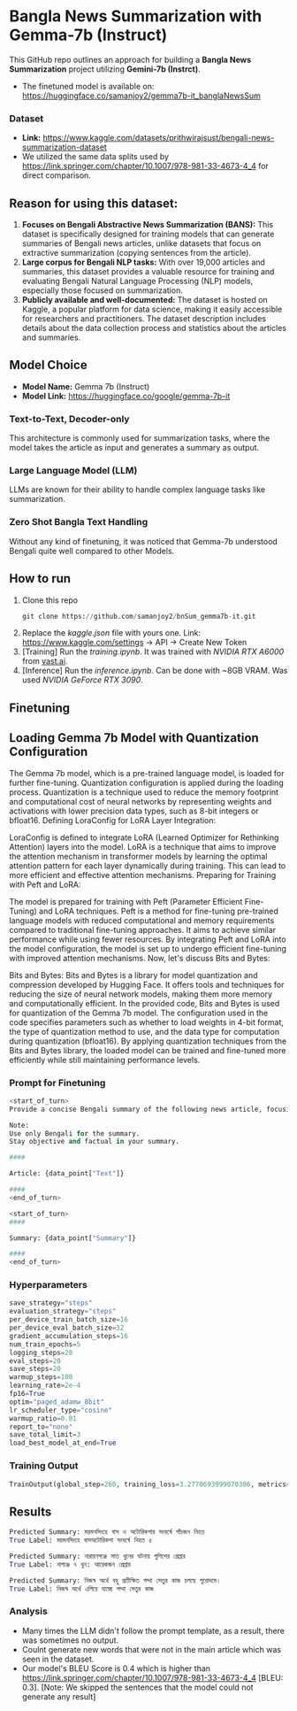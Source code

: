 # Bangla News Summarization with Gemma-7b (Instruct)

This GitHub repo outlines an approach for building a **Bangla News Summarization** project utilizing **Gemini-7b (Instrct)**.
* The finetuned model is available on: https://huggingface.co/samanjoy2/gemma7b-it_banglaNewsSum

### Dataset

* **Link:** https://www.kaggle.com/datasets/prithwirajsust/bengali-news-summarization-dataset
* We utilized the same data splits used by https://link.springer.com/chapter/10.1007/978-981-33-4673-4_4 for direct comparison.

## Reason for using this dataset:
1. **Focuses on Bengali Abstractive News Summarization (BANS):** This dataset is specifically designed for training models that can generate summaries of Bengali news articles, unlike datasets that focus on extractive summarization (copying sentences from the article).
2. **Large corpus for Bengali NLP tasks:** With over 19,000 articles and summaries, this dataset provides a valuable resource for training and evaluating Bengali Natural Language Processing (NLP) models, especially those focused on summarization.
3. **Publicly available and well-documented:** The dataset is hosted on Kaggle, a popular platform for data science, making it easily accessible for researchers and practitioners. The dataset description includes details about the data collection process and statistics about the articles and summaries.

## Model Choice
* **Model Name:** Gemma 7b (Instruct)
* **Model Link:** https://huggingface.co/google/gemma-7b-it

### Text-to-Text, Decoder-only
This architecture is commonly used for summarization tasks, where the model takes the article as input and generates a summary as output.
### Large Language Model (LLM)
LLMs are known for their ability to handle complex language tasks like summarization.
### Zero Shot Bangla Text Handling
Without any kind of finetuning, it was noticed that Gemma-7b understood Bengali quite well compared to other Models.

## How to run
1. Clone this repo
   ```python
   git clone https://github.com/samanjoy2/bnSum_gemma7b-it.git
   ```
2. Replace the *kaggle.json* file with yours one. Link: https://www.kaggle.com/settings -> API -> Create New Token
3. [Training] Run the *training.ipynb*. It was trained with *NVIDIA RTX A6000* from [vast.ai](https://vast.ai/).
4. [Inference] Run the *inference.ipynb*. Can be done with ~8GB VRAM. Was used *NVIDIA GeForce RTX 3090*.

## Finetuning
## Loading Gemma 7b Model with Quantization Configuration
The Gemma 7b model, which is a pre-trained language model, is loaded for further fine-tuning.
Quantization configuration is applied during the loading process. Quantization is a technique used to reduce the memory footprint and computational cost of neural networks by representing weights and activations with lower precision data types, such as 8-bit integers or bfloat16.
Defining LoraConfig for LoRA Layer Integration:

LoraConfig is defined to integrate LoRA (Learned Optimizer for Rethinking Attention) layers into the model.
LoRA is a technique that aims to improve the attention mechanism in transformer models by learning the optimal attention pattern for each layer dynamically during training. This can lead to more efficient and effective attention mechanisms.
Preparing for Training with Peft and LoRA:

The model is prepared for training with Peft (Parameter Efficient Fine-Tuning) and LoRA techniques.
Peft is a method for fine-tuning pre-trained language models with reduced computational and memory requirements compared to traditional fine-tuning approaches. It aims to achieve similar performance while using fewer resources.
By integrating Peft and LoRA into the model configuration, the model is set up to undergo efficient fine-tuning with improved attention mechanisms.
Now, let's discuss Bits and Bytes:

Bits and Bytes:
Bits and Bytes is a library for model quantization and compression developed by Hugging Face. It offers tools and techniques for reducing the size of neural network models, making them more memory and computationally efficient.
In the provided code, Bits and Bytes is used for quantization of the Gemma 7b model. The configuration used in the code specifies parameters such as whether to load weights in 4-bit format, the type of quantization method to use, and the data type for computation during quantization (bfloat16).
By applying quantization techniques from the Bits and Bytes library, the loaded model can be trained and fine-tuned more efficiently while still maintaining performance levels.

### Prompt for Finetuning
```python
<start_of_turn>
Provide a concise Bengali summary of the following news article, focusing on the most important information. 

Note:
Use only Bengali for the summary.
Stay objective and factual in your summary.

####

Article: {data_point["Text"]}

####
<end_of_turn>

<start_of_turn>
####

Summary: {data_point["Summary"]} 

####
<end_of_turn>
```

### Hyperparameters
``` python
save_strategy="steps"
evaluation_strategy="steps"
per_device_train_batch_size=16
per_device_eval_batch_size=32
gradient_accumulation_steps=16
num_train_epochs=5
logging_steps=20
eval_steps=20
save_steps=20
warmup_steps=100
learning_rate=2e-4
fp16=True
optim="paged_adamw_8bit"
lr_scheduler_type="cosine"
warmup_ratio=0.01
report_to="none"
save_total_limit=3
load_best_model_at_end=True
```

### Training Output

``` python
TrainOutput(global_step=260, training_loss=3.2770693999070386, metrics={'train_runtime': 16852.8414, 'train_samples_per_second': 3.966, 'train_steps_per_second': 0.015, 'total_flos': 7.048804415292273e+17, 'train_loss': 3.2770693999070386, 'epoch': 4.98})
```
## Results
```python
Predicted Summary: ময়মনসিংহে বাস ও অটোরিকশার সংঘর্ষে পাঁচজন নিহত
True Label: ময়মনসিংহে বাসঅটোরিকশা সংঘর্ষে নিহত ৫

Predicted Summary: নারায়ণগঞ্জে সাত খুনের ঘটনায় পুলিশের গ্রেপ্তার
True Label: নাগঞ্জে ৭ খুন: আরেকজন গ্রেপ্তার

Predicted Summary: নিজস্ব অর্থে বহু প্রতীক্ষিত পদ্মা সেতুর কাজ চলছে পুরোদমে।
True Label: নিজস্ব অর্থে এগিয়ে যাচ্ছে পদ্মা সেতুর কাজ
```

### Analysis
* Many times the LLM didn't follow the prompt template, as a result, there was sometimes no output.
* Coulnt generate new words that were not in the main article which was seen in the dataset.
* Our model's BLEU Score is 0.4 which is higher than https://link.springer.com/chapter/10.1007/978-981-33-4673-4_4 [BLEU: 0.3]. [Note: We skipped the sentences that the model could not generate any result]
